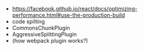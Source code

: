 - https://facebook.github.io/react/docs/optimizing-performance.html#use-the-production-build 
- code spilting
- CommonsChunkPlugin
- AggressiveSplittingPlugin
- (how webpack plugin works?)